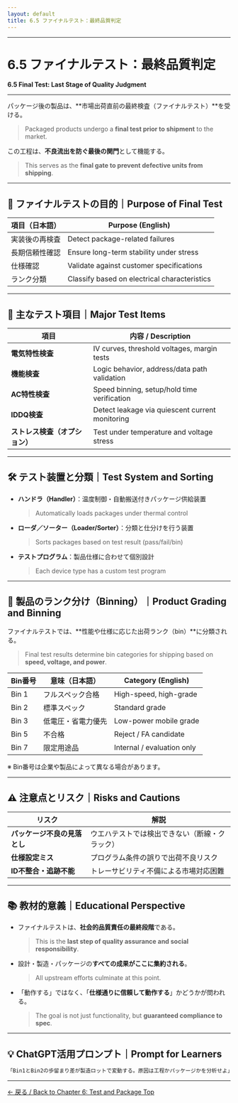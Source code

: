 ```yaml
---
layout: default
title: 6.5 ファイナルテスト：最終品質判定
---
```


---

# 6.5 ファイナルテスト：最終品質判定  
**6.5 Final Test: Last Stage of Quality Judgment**

---

パッケージ後の製品は、**市場出荷直前の最終検査（ファイナルテスト）**を受ける。  
> Packaged products undergo a **final test prior to shipment** to the market.

この工程は、**不良流出を防ぐ最後の関門**として機能する。  
> This serves as the **final gate to prevent defective units from shipping**.

---

## 🎯 ファイナルテストの目的｜Purpose of Final Test

| 項目（日本語） | Purpose (English) |
|----------------|-------------------|
| 実装後の再検査 | Detect package-related failures |
| 長期信頼性確認 | Ensure long-term stability under stress |
| 仕様確認 | Validate against customer specifications |
| ランク分類 | Classify based on electrical characteristics |

---

## 🧪 主なテスト項目｜Major Test Items

| 項目 | 内容 / Description |
|------|--------------------|
| **電気特性検査** | IV curves, threshold voltages, margin tests |
| **機能検査** | Logic behavior, address/data path validation |
| **AC特性検査** | Speed binning, setup/hold time verification |
| **IDDQ検査** | Detect leakage via quiescent current monitoring |
| **ストレス検査（オプション）** | Test under temperature and voltage stress |

---

## 🛠️ テスト装置と分類｜Test System and Sorting

- **ハンドラ（Handler）**：温度制御・自動搬送付きパッケージ供給装置  
  > Automatically loads packages under thermal control  
- **ローダ／ソーター（Loader/Sorter）**：分類と仕分けを行う装置  
  > Sorts packages based on test result (pass/fail/bin)  
- **テストプログラム**：製品仕様に合わせて個別設計  
  > Each device type has a custom test program  

---

## 🔁 製品のランク分け（Binning）｜Product Grading and Binning

ファイナルテストでは、**性能や仕様に応じた出荷ランク（bin）**に分類される。  
> Final test results determine bin categories for shipping based on **speed, voltage, and power**.

| Bin番号 | 意味（日本語） | Category (English) |
|---------|----------------|--------------------|
| Bin 1 | フルスペック合格 | High-speed, high-grade |
| Bin 2 | 標準スペック | Standard grade |
| Bin 3 | 低電圧・省電力優先 | Low-power mobile grade |
| Bin 5 | 不合格 | Reject / FA candidate |
| Bin 7 | 限定用途品 | Internal / evaluation only |

※ Bin番号は企業や製品によって異なる場合があります。

---

## ⚠️ 注意点とリスク｜Risks and Cautions

| リスク | 解説 |
|--------|------|
| **パッケージ不良の見落とし** | ウエハテストでは検出できない（断線・クラック） |
| **仕様設定ミス** | プログラム条件の誤りで出荷不良リスク |
| **ID不整合・追跡不能** | トレーサビリティ不備による市場対応困難 |

---

## 📚 教材的意義｜Educational Perspective

- ファイナルテストは、**社会的品質責任の最終段階**である。  
  > This is the **last step of quality assurance and social responsibility**.

- 設計・製造・パッケージの**すべての成果がここに集約される**。  
  > All upstream efforts culminate at this point.

- 「動作する」ではなく、「**仕様通りに信頼して動作する**」かどうかが問われる。  
  > The goal is not just functionality, but **guaranteed compliance to spec**.

---

## 💡 ChatGPT活用プロンプト｜Prompt for Learners

```markdown
「Bin1とBin2の歩留まり差が製造ロットで変動する。原因は工程かパッケージかを分析せよ」
```

---

[← 戻る / Back to Chapter 6: Test and Package Top](./README.md)


